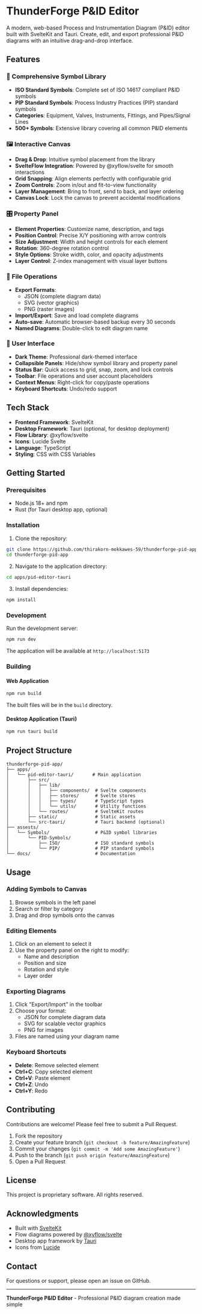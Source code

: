 # ThunderForge P&ID Editor

A modern, web-based Process and Instrumentation Diagram (P&ID) editor built with SvelteKit and Tauri. Create, edit, and export professional P&ID diagrams with an intuitive drag-and-drop interface.

## Features

### 🎨 Comprehensive Symbol Library
- **ISO Standard Symbols**: Complete set of ISO 14617 compliant P&ID symbols
- **PIP Standard Symbols**: Process Industry Practices (PIP) standard symbols
- **Categories**: Equipment, Valves, Instruments, Fittings, and Pipes/Signal Lines
- **500+ Symbols**: Extensive library covering all common P&ID elements

### 🖼️ Interactive Canvas
- **Drag & Drop**: Intuitive symbol placement from the library
- **SvelteFlow Integration**: Powered by @xyflow/svelte for smooth interactions
- **Grid Snapping**: Align elements perfectly with configurable grid
- **Zoom Controls**: Zoom in/out and fit-to-view functionality
- **Layer Management**: Bring to front, send to back, and layer ordering
- **Canvas Lock**: Lock the canvas to prevent accidental modifications

### 🎛️ Property Panel
- **Element Properties**: Customize name, description, and tags
- **Position Control**: Precise X/Y positioning with arrow controls
- **Size Adjustment**: Width and height controls for each element
- **Rotation**: 360-degree rotation control
- **Style Options**: Stroke width, color, and opacity adjustments
- **Layer Control**: Z-index management with visual layer buttons

### 💾 File Operations
- **Export Formats**: 
  - JSON (complete diagram data)
  - SVG (vector graphics)
  - PNG (raster images)
- **Import/Export**: Save and load complete diagrams
- **Auto-save**: Automatic browser-based backup every 30 seconds
- **Named Diagrams**: Double-click to edit diagram name

### 🎯 User Interface
- **Dark Theme**: Professional dark-themed interface
- **Collapsible Panels**: Hide/show symbol library and property panel
- **Status Bar**: Quick access to grid, snap, zoom, and lock controls
- **Toolbar**: File operations and user account placeholders
- **Context Menus**: Right-click for copy/paste operations
- **Keyboard Shortcuts**: Undo/redo support

## Tech Stack

- **Frontend Framework**: SvelteKit
- **Desktop Framework**: Tauri (optional, for desktop deployment)
- **Flow Library**: @xyflow/svelte
- **Icons**: Lucide Svelte
- **Language**: TypeScript
- **Styling**: CSS with CSS Variables

## Getting Started

### Prerequisites

- Node.js 18+ and npm
- Rust (for Tauri desktop app, optional)

### Installation

1. Clone the repository:
```bash
git clone https://github.com/thirakorn-mokkawes-59/thunderforge-pid-app.git
cd thunderforge-pid-app
```

2. Navigate to the application directory:
```bash
cd apps/pid-editor-tauri
```

3. Install dependencies:
```bash
npm install
```

### Development

Run the development server:
```bash
npm run dev
```

The application will be available at `http://localhost:5173`

### Building

#### Web Application
```bash
npm run build
```

The built files will be in the `build` directory.

#### Desktop Application (Tauri)
```bash
npm run tauri build
```

## Project Structure

```
thunderforge-pid-app/
├── apps/
│   └── pid-editor-tauri/       # Main application
│       ├── src/
│       │   ├── lib/
│       │   │   ├── components/  # Svelte components
│       │   │   ├── stores/      # Svelte stores
│       │   │   ├── types/       # TypeScript types
│       │   │   └── utils/       # Utility functions
│       │   └── routes/          # SvelteKit routes
│       ├── static/              # Static assets
│       └── src-tauri/           # Tauri backend (optional)
├── assests/
│   └── Symbols/                 # P&ID symbol libraries
│       └── PID-Symbols/
│           ├── ISO/             # ISO standard symbols
│           └── PIP/             # PIP standard symbols
└── docs/                        # Documentation
```

## Usage

### Adding Symbols to Canvas
1. Browse symbols in the left panel
2. Search or filter by category
3. Drag and drop symbols onto the canvas

### Editing Elements
1. Click on an element to select it
2. Use the property panel on the right to modify:
   - Name and description
   - Position and size
   - Rotation and style
   - Layer order

### Exporting Diagrams
1. Click "Export/Import" in the toolbar
2. Choose your format:
   - JSON for complete diagram data
   - SVG for scalable vector graphics
   - PNG for images
3. Files are named using your diagram name

### Keyboard Shortcuts
- **Delete**: Remove selected element
- **Ctrl+C**: Copy selected element
- **Ctrl+V**: Paste element
- **Ctrl+Z**: Undo
- **Ctrl+Y**: Redo

## Contributing

Contributions are welcome! Please feel free to submit a Pull Request.

1. Fork the repository
2. Create your feature branch (`git checkout -b feature/AmazingFeature`)
3. Commit your changes (`git commit -m 'Add some AmazingFeature'`)
4. Push to the branch (`git push origin feature/AmazingFeature`)
5. Open a Pull Request

## License

This project is proprietary software. All rights reserved.

## Acknowledgments

- Built with [SvelteKit](https://kit.svelte.dev/)
- Flow diagrams powered by [@xyflow/svelte](https://svelteflow.dev/)
- Desktop app framework by [Tauri](https://tauri.app/)
- Icons from [Lucide](https://lucide.dev/)

## Contact

For questions or support, please open an issue on GitHub.

---

**ThunderForge P&ID Editor** - Professional P&ID diagram creation made simple